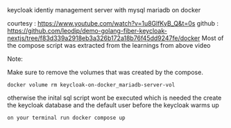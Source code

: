 keycloak identiy management server with mysql mariadb on docker 

courtesy : https://www.youtube.com/watch?v=1u8GlfKyB_Q&t=0s
github : https://github.com/leodip/demo-golang-fiber-keycloak-nextjs/tree/f83d339a2918eb3a326b172a18b76f45dd9247fe/docker
Most of the compose script was extracted from the learnings from above video

Note:

Make sure to remove the volumes that was created by the compose.

```docker volume rm keycloak-on-docker_mariadb-server-vol```

otherwise the inital sql script wont be executed which is needed the create the keycloak database and the default user before the keycloak warms up

```on your terminal run docker compose up```
